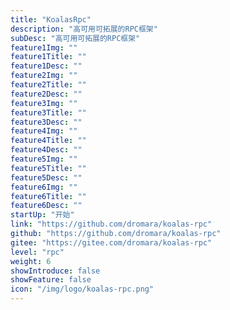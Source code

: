 ```yaml
---
title: "KoalasRpc"
description: "高可用可拓展的RPC框架"
subDesc: "高可用可拓展的RPC框架"
feature1Img: ""
feature1Title: ""
feature1Desc: ""
feature2Img: ""
feature2Title: ""
feature2Desc: ""
feature3Img: ""
feature3Title: ""
feature3Desc: ""
feature4Img: ""
feature4Title: ""
feature4Desc: ""
feature5Img: ""
feature5Title: ""
feature5Desc: ""
feature6Img: ""
feature6Title: ""
feature6Desc: ""
startUp: "开始"
link: "https://github.com/dromara/koalas-rpc"
github: "https://github.com/dromara/koalas-rpc"
gitee: "https://gitee.com/dromara/koalas-rpc"
level: "rpc"
weight: 6
showIntroduce: false
showFeature: false
icon: "/img/logo/koalas-rpc.png"
---
```

